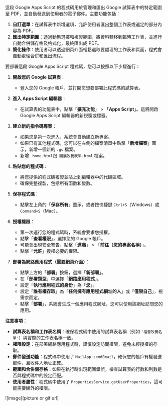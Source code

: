這段 Google Apps Script 的程式碼用於管理和匯出 Google 試算表中的特定範圍至 PDF，並自動發送到使用者的電子郵件。主要功能包括：
1. **自訂選單**：在試算表中新增選項，允許使用者匯出整個工作表或選定的部分內容為 PDF。
2. **匯出特定範圍**：透過動態選擇和複製範圍，將資料轉移到臨時工作表，並進行自動合併儲存格及格式化，最終匯出成 PDF。
3. **簡化操作**：使用者可以透過網頁介面輕鬆選取要處理的工作表和頁面，程式會自動處理合併和匯出流程。

要部署這段 Google Apps Script 程式碼，您可以按照以下步驟進行：

1. **開啟您的 Google 試算表**：
   - 登入您的 Google 帳戶，並打開您想要部署此程式碼的試算表。

2. **進入 Apps Script 編輯器**：
   - 在試算表的功能表中，點擊「**擴充功能**」 > 「**Apps Script**」。這將開啟 Google Apps Script 編輯器的新視窗或標籤。

3. **建立新的指令碼專案**：
   - 如果您是第一次進入，系統會自動建立新專案。
   - 如果已有其他程式碼，您可以在左側的檔案清單中點擊「**新增檔案**」圖示，新增一個新的 `.gs` 檔案。
   - 新增 ` home.html`跟` 開展牧養表單.html` 檔案。

4. **粘貼您的程式碼**：
   - 將您提供的程式碼複製並貼上到編輯器中的代碼區域。
   - 確保完整複製，包括所有函數和變數。

5. **保存程式碼**：
   - 點擊左上角的「**保存所有**」圖示，或者按快捷鍵 `Ctrl+S`（Windows）或 `Command+S`（Mac）。

6. **授權權限**：
   - 第一次運行您的程式碼時，系統會要求您授權。
   - 點擊「**查看權限**」，選擇您的 Google 帳戶。
   - 可能會出現安全警告，點擊「**進階**」 > 「**前往（您的專案名稱）**」。
   - 點擊「**允許**」授權必要的權限。

7. **部署為網路應用程式（需要網頁介面）**：
   - 點擊上方的「**部署**」按鈕，選擇「**新部署**」。
   - 在「**部署類型**」中選擇「**網路應用程式**」。
   - 設定「**執行應用程式的身份**」為「**您**」。
   - 設定「**誰有權存取**」為「**任何擁有應用程式網址的人**」或「**僅限自己**」，視需求而定。
   - 點擊「**部署**」，系統會生成一個應用程式網址，您可以使用該網址訪問您的應用。

**注意事項**：

- **試算表名稱和工作表名稱**：確保程式碼中使用的試算表名稱（例如 `'福音牧養名單'`）與實際的工作表名稱一致。
- **權限設定**：在部署網路應用程式時，謹慎設定訪問權限，避免未經授權的存取。
- **郵件發送功能**：程式碼中使用了 `MailApp.sendEmail`，確保您的帳戶有權發送郵件，且收件人地址正確。
- **範圍和合併儲存格**：如果在執行時出現範圍錯誤，檢查試算表的行數和列數是否與程式碼中的設定匹配。
- **使用者屬性**：程式碼中使用了 `PropertiesService.getUserProperties`，這可能需要額外的權限。

![image](picture or gif url)
